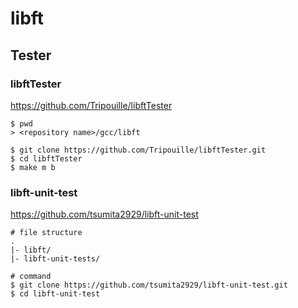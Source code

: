 # libft
## Tester
### libftTester
https://github.com/Tripouille/libftTester
```
$ pwd
> <repository name>/gcc/libft

$ git clone https://github.com/Tripouille/libftTester.git
$ cd libftTester
$ make m b
```

### libft-unit-test
https://github.com/tsumita2929/libft-unit-test
```
# file structure
.
|- libft/
|- libft-unit-tests/

# command
$ git clone https://github.com/tsumita2929/libft-unit-test.git
$ cd libft-unit-test
```
